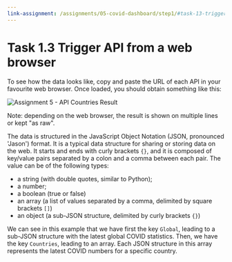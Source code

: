 ```yaml
---
link-assignment: /assignments/05-covid-dashboard/step1/#task-13-trigger-api-from-a-web-browser
---
```


# Task 1.3 Trigger API from a web browser

To see how the data looks like, copy and paste the URL of each API in your favourite web browser. Once loaded, you should obtain something like this:

![Assignment 5 - API Countries Result]({{site.baseurl}}/assets/images/assignment5-step1-json.png)

Note: depending on the web browser, the result is shown on multiple lines or kept "as raw".

The data is structured in the JavaScript Object Notation  (JSON, pronounced 'Jason') format. It is a typical data structure for sharing or storing data on the web. It starts and ends with curly brackets `{}`, and it is composed of key/value pairs separated by a colon and a comma between each pair. The value can be of the following types:

- a string (with double quotes, similar to Python);
- a number;
- a boolean (true or false)
- an array (a list of values separated by a comma, delimited by square brackets `[]`)
- an object (a sub-JSON structure, delimited by curly brackets `{}`)

We can see in this example that we have first the key `Global`, leading to a sub-JSON structure with the latest global COVID statistics. Then, we have the key `Countries`, leading to an array. Each JSON structure in this array represents the latest  COVID  numbers for a specific country.
